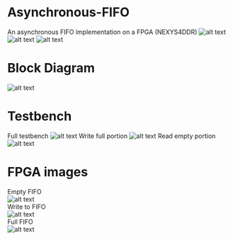 # Asynchronous-FIFO
An asynchronous FIFO implementation on a FPGA (NEXYS4DDR) 
![alt text](https://github.com/SnrNotHere16/Asynchronous-FIFO/blob/main/Images/Title.PNG)
![alt text](https://github.com/SnrNotHere16/Asynchronous-FIFO/blob/main/Images/210255.jpg)
![alt text](https://github.com/SnrNotHere16/Asynchronous-FIFO/blob/main/Images/IOList.PNG)
# Block Diagram 
![alt text](https://github.com/SnrNotHere16/Asynchronous-FIFO/blob/main/Images/AsyncFIFOBlock.jpg)
# Testbench 
Full testbench 
![alt text](https://github.com/SnrNotHere16/Asynchronous-FIFO/blob/main/Images/FullTestbench.PNG)
Write full portion 
![alt text](https://github.com/SnrNotHere16/Asynchronous-FIFO/blob/main/Images/WriteFullTBPortion.PNG)
Read empty portion 
![alt text](https://github.com/SnrNotHere16/Asynchronous-FIFO/blob/main/Images/ReadEmptyTBPortion.PNG)
# FPGA images 
Empty FIFO <br/>
![alt text](https://github.com/SnrNotHere16/Asynchronous-FIFO/blob/main/Images/210257.jpg) <br/>
Write to FIFO <br/>
![alt text](https://github.com/SnrNotHere16/Asynchronous-FIFO/blob/main/Images/210256.jpg) <br/>
Full FIFO <br/>
![alt text](https://github.com/SnrNotHere16/Asynchronous-FIFO/blob/main/Images/210253.jpg)

 
